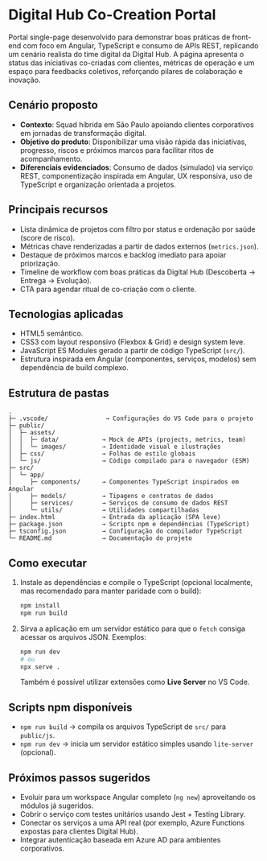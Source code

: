 ﻿# Digital Hub Co-Creation Portal

Portal single-page desenvolvido para demonstrar boas práticas de front-end com foco em Angular, TypeScript e consumo de APIs REST, replicando um cenário realista do time digital da Digital Hub. A página apresenta o status das iniciativas co-criadas com clientes, métricas de operação e um espaço para feedbacks coletivos, reforçando pilares de colaboração e inovação.

## Cenário proposto
- **Contexto**: Squad híbrida em São Paulo apoiando clientes corporativos em jornadas de transformação digital.
- **Objetivo do produto**: Disponibilizar uma visão rápida das iniciativas, progresso, riscos e próximos marcos para facilitar ritos de acompanhamento.
- **Diferenciais evidenciados**: Consumo de dados (simulado) via serviço REST, componentização inspirada em Angular, UX responsiva, uso de TypeScript e organização orientada a projetos.

## Principais recursos
- Lista dinâmica de projetos com filtro por status e ordenação por saúde (score de risco).
- Métricas chave renderizadas a partir de dados externos (`metrics.json`).
- Destaque de próximos marcos e backlog imediato para apoiar priorização.
- Timeline de workflow com boas práticas da Digital Hub (Descoberta → Entrega → Evolução).
- CTA para agendar ritual de co-criação com o cliente.

## Tecnologias aplicadas
- HTML5 semântico.
- CSS3 com layout responsivo (Flexbox & Grid) e design system leve.
- JavaScript ES Modules gerado a partir de código TypeScript (`src/`).
- Estrutura inspirada em Angular (componentes, serviços, modelos) sem dependência de build complexo.

## Estrutura de pastas
```
.
├─ .vscode/                → Configurações do VS Code para o projeto
├─ public/
│  ├─ assets/
│  │  ├─ data/            → Mock de APIs (projects, metrics, team)
│  │  └─ images/          → Identidade visual e ilustrações
│  ├─ css/                → Folhas de estilo globais
│  └─ js/                 → Código compilado para o navegador (ESM)
├─ src/
│  └─ app/
│     ├─ components/      → Componentes TypeScript inspirados em Angular
│     ├─ models/          → Tipagens e contratos de dados
│     ├─ services/        → Serviços de consumo de dados REST
│     └─ utils/           → Utilidades compartilhadas
├─ index.html             → Entrada da aplicação (SPA leve)
├─ package.json           → Scripts npm e dependências (TypeScript)
├─ tsconfig.json          → Configuração do compilador TypeScript
└─ README.md              → Documentação do projeto
```

## Como executar
1. Instale as dependências e compile o TypeScript (opcional localmente, mas recomendado para manter paridade com o build):
   ```bash
   npm install
   npm run build
   ```
2. Sirva a aplicação em um servidor estático para que o `fetch` consiga acessar os arquivos JSON. Exemplos:
   ```bash
   npm run dev
   # ou
   npx serve .
   ```
   Também é possível utilizar extensões como **Live Server** no VS Code.

## Scripts npm disponíveis
- `npm run build` → compila os arquivos TypeScript de `src/` para `public/js`.
- `npm run dev`   → inicia um servidor estático simples usando `lite-server` (opcional).

## Próximos passos sugeridos
- Evoluir para um workspace Angular completo (`ng new`) aproveitando os módulos já sugeridos.
- Cobrir o serviço com testes unitários usando Jest + Testing Library.
- Conectar os serviços a uma API real (por exemplo, Azure Functions expostas para clientes Digital Hub).
- Integrar autenticação baseada em Azure AD para ambientes corporativos.

